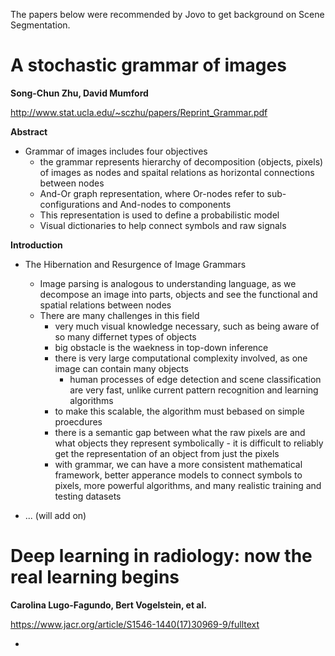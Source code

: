 The papers below were recommended by Jovo to get background on Scene Segmentation.

# A stochastic grammar of images
**Song-Chun Zhu, David Mumford**

http://www.stat.ucla.edu/~sczhu/papers/Reprint_Grammar.pdf

**Abstract**
- Grammar of images includes four objectives
  -  the grammar represents hierarchy of decomposition (objects, pixels) of images as nodes and spaital relations as horizontal connections between nodes
  -  And-Or graph representation, where Or-nodes refer to sub-configurations and And-nodes to components
  -  This representation is used to define a probabilistic model
  -  Visual dictionaries to help connect symbols and raw signals

**Introduction**
- The Hibernation and Resurgence of Image Grammars
  - Image parsing is analogous to understanding language, as we decompose an image into parts, objects and see the functional and spatial relations between nodes 
  - There are many challenges in this field
    - very much visual knowledge necessary, such as being aware of so many differnet types of objects
    - big obstacle is the waekness in top-down inference
    - there is very large computational complexity involved, as one image can contain many objects
      - human processes of edge detection and scene classification are very fast, unlike current pattern recognition and learning algorithms
    - to make this scalable, the algorithm must bebased on simple proecdures
    - there is a semantic gap between what the raw pixels are and what objects they represent symbolically - it is difficult to reliably get the representation of an object from just the pixels
    - with grammar, we can have a more consistent mathematical framework, better apperance models to connect symbols to pixels, more powerful algorithms, and many realistic training and testing datasets

- ... (will add on)


# Deep learning in radiology: now the real learning begins
**Carolina Lugo-Fagundo, Bert Vogelstein, et al.**

https://www.jacr.org/article/S1546-1440(17)30969-9/fulltext

- 
